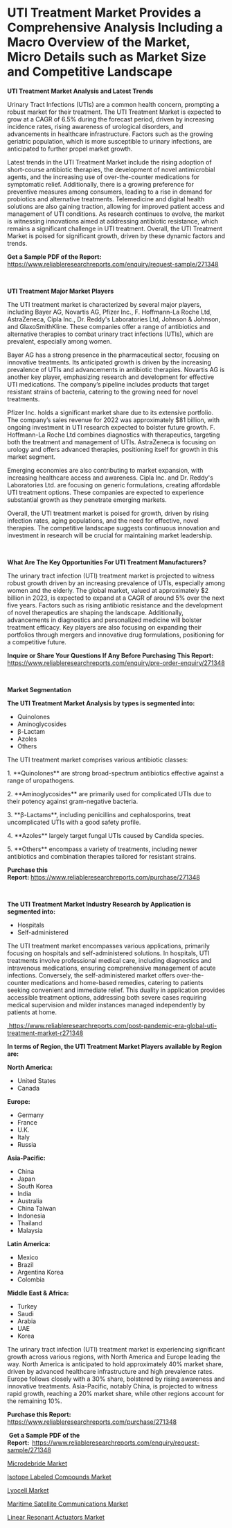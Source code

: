 <p><h1>UTI Treatment Market Provides a Comprehensive Analysis Including a Macro Overview of the Market, Micro Details such as Market Size and Competitive Landscape</h1></p><p><strong>UTI Treatment Market Analysis and Latest Trends</strong></p>
<p><p>Urinary Tract Infections (UTIs) are a common health concern, prompting a robust market for their treatment. The UTI Treatment Market is expected to grow at a CAGR of 6.5% during the forecast period, driven by increasing incidence rates, rising awareness of urological disorders, and advancements in healthcare infrastructure. Factors such as the growing geriatric population, which is more susceptible to urinary infections, are anticipated to further propel market growth.</p><p>Latest trends in the UTI Treatment Market include the rising adoption of short-course antibiotic therapies, the development of novel antimicrobial agents, and the increasing use of over-the-counter medications for symptomatic relief. Additionally, there is a growing preference for preventive measures among consumers, leading to a rise in demand for probiotics and alternative treatments. Telemedicine and digital health solutions are also gaining traction, allowing for improved patient access and management of UTI conditions. As research continues to evolve, the market is witnessing innovations aimed at addressing antibiotic resistance, which remains a significant challenge in UTI treatment. Overall, the UTI Treatment Market is poised for significant growth, driven by these dynamic factors and trends.</p></p>
<p><strong>Get a Sample PDF of the Report:&nbsp;</strong> <a href="https://www.reliableresearchreports.com/enquiry/request-sample/271348?utm_campaign=41&utm_medium=2&utm_source=Github&utm_content=ia&utm_term=30032025&utm_id=uti-treatment">https://www.reliableresearchreports.com/enquiry/request-sample/271348</a></p>
<p>&nbsp;</p>
<p><strong>UTI Treatment Major Market Players</strong></p>
<p><p>The UTI treatment market is characterized by several major players, including Bayer AG, Novartis AG, Pfizer Inc., F. Hoffmann-La Roche Ltd, AstraZeneca, Cipla Inc., Dr. Reddy's Laboratories Ltd, Johnson & Johnson, and GlaxoSmithKline. These companies offer a range of antibiotics and alternative therapies to combat urinary tract infections (UTIs), which are prevalent, especially among women.</p><p>Bayer AG has a strong presence in the pharmaceutical sector, focusing on innovative treatments. Its anticipated growth is driven by the increasing prevalence of UTIs and advancements in antibiotic therapies. Novartis AG is another key player, emphasizing research and development for effective UTI medications. The company’s pipeline includes products that target resistant strains of bacteria, catering to the growing need for novel treatments.</p><p>Pfizer Inc. holds a significant market share due to its extensive portfolio. The company’s sales revenue for 2022 was approximately $81 billion, with ongoing investment in UTI research expected to bolster future growth. F. Hoffmann-La Roche Ltd combines diagnostics with therapeutics, targeting both the treatment and management of UTIs. AstraZeneca is focusing on urology and offers advanced therapies, positioning itself for growth in this market segment.</p><p>Emerging economies are also contributing to market expansion, with increasing healthcare access and awareness. Cipla Inc. and Dr. Reddy's Laboratories Ltd. are focusing on generic formulations, creating affordable UTI treatment options. These companies are expected to experience substantial growth as they penetrate emerging markets.</p><p>Overall, the UTI treatment market is poised for growth, driven by rising infection rates, aging populations, and the need for effective, novel therapies. The competitive landscape suggests continuous innovation and investment in research will be crucial for maintaining market leadership.</p></p>
<p>&nbsp;</p>
<p><strong>What Are The Key Opportunities For UTI Treatment Manufacturers?</strong></p>
<p><p>The urinary tract infection (UTI) treatment market is projected to witness robust growth driven by an increasing prevalence of UTIs, especially among women and the elderly. The global market, valued at approximately $2 billion in 2023, is expected to expand at a CAGR of around 5% over the next five years. Factors such as rising antibiotic resistance and the development of novel therapeutics are shaping the landscape. Additionally, advancements in diagnostics and personalized medicine will bolster treatment efficacy. Key players are also focusing on expanding their portfolios through mergers and innovative drug formulations, positioning for a competitive future.</p></p>
<p><strong>Inquire or Share Your Questions If Any Before Purchasing This Report:</strong> <a href="https://www.reliableresearchreports.com/enquiry/pre-order-enquiry/271348?utm_campaign=41&utm_medium=2&utm_source=Github&utm_content=ia&utm_term=30032025&utm_id=uti-treatment">https://www.reliableresearchreports.com/enquiry/pre-order-enquiry/271348</a></p>
<p>&nbsp;</p>
<p><strong>Market Segmentation</strong></p>
<p><strong>The UTI Treatment Market Analysis by types is segmented into:</strong></p>
<p><ul><li>Quinolones</li><li>Aminoglycosides</li><li>β-Lactam</li><li>Azoles</li><li>Others</li></ul></p>
<p><p>The UTI treatment market comprises various antibiotic classes: </p><p>1. **Quinolones** are strong broad-spectrum antibiotics effective against a range of uropathogens.</p><p>2. **Aminoglycosides** are primarily used for complicated UTIs due to their potency against gram-negative bacteria.</p><p>3. **β-Lactams**, including penicillins and cephalosporins, treat uncomplicated UTIs with a good safety profile.</p><p>4. **Azoles** largely target fungal UTIs caused by Candida species. </p><p>5. **Others** encompass a variety of treatments, including newer antibiotics and combination therapies tailored for resistant strains.</p></p>
<p><strong>Purchase this Report:&nbsp;</strong><a href="https://www.reliableresearchreports.com/purchase/271348?utm_campaign=41&utm_medium=2&utm_source=Github&utm_content=ia&utm_term=30032025&utm_id=uti-treatment">https://www.reliableresearchreports.com/purchase/271348</a></p>
<p>&nbsp;</p>
<p><strong>The UTI Treatment Market Industry Research by Application is segmented into:</strong></p>
<p><ul><li>Hospitals</li><li>Self-administered</li></ul></p>
<p><p>The UTI treatment market encompasses various applications, primarily focusing on hospitals and self-administered solutions. In hospitals, UTI treatments involve professional medical care, including diagnostics and intravenous medications, ensuring comprehensive management of acute infections. Conversely, the self-administered market offers over-the-counter medications and home-based remedies, catering to patients seeking convenient and immediate relief. This duality in application provides accessible treatment options, addressing both severe cases requiring medical supervision and milder instances managed independently by patients at home.</p></p>
<p><a href="https://www.reliableresearchreports.com/post-pandemic-era-global-uti-treatment-market-r271348?utm_campaign=41&utm_medium=2&utm_source=Github&utm_content=ia&utm_term=30032025&utm_id=uti-treatment">&nbsp;https://www.reliableresearchreports.com/post-pandemic-era-global-uti-treatment-market-r271348</a></p>
<p><strong>In terms of Region, the UTI Treatment Market Players available by Region are:</strong></p>
<p>
    <p> <strong> North America: </strong>
        <ul>
            <li>United States</li>
            <li>Canada</li>
        </ul>
        </p> 
    <p> <strong> Europe: </strong>
        <ul>
            <li>Germany</li>
            <li>France</li>
            <li>U.K.</li>
            <li>Italy</li>
            <li>Russia</li>
        </ul>
        </p> 
    <p> <strong> Asia-Pacific: </strong>
        <ul>
            <li>China</li>
            <li>Japan</li>
            <li>South Korea</li>
            <li>India</li>
            <li>Australia</li>
            <li>China Taiwan</li>
            <li>Indonesia</li>
            <li>Thailand</li>
            <li>Malaysia</li>
        </ul>
        </p> 
    <p> <strong> Latin America: </strong>
        <ul>
            <li>Mexico</li>
            <li>Brazil</li>
            <li>Argentina Korea</li>
            <li>Colombia</li>
        </ul>
        </p> 
    <p> <strong> Middle East & Africa: </strong>
        <ul>
            <li>Turkey</li>
            <li>Saudi</li>
            <li>Arabia</li>
            <li>UAE</li>
            <li>Korea</li>
        </ul>
    </p>
    </p>
<p><p>The urinary tract infection (UTI) treatment market is experiencing significant growth across various regions, with North America and Europe leading the way. North America is anticipated to hold approximately 40% market share, driven by advanced healthcare infrastructure and high prevalence rates. Europe follows closely with a 30% share, bolstered by rising awareness and innovative treatments. Asia-Pacific, notably China, is projected to witness rapid growth, reaching a 20% market share, while other regions account for the remaining 10%.</p></p>
<p><strong>Purchase this Report: </strong><a href="https://www.reliableresearchreports.com/purchase/271348?utm_campaign=41&utm_medium=2&utm_source=Github&utm_content=ia&utm_term=30032025&utm_id=uti-treatment">https://www.reliableresearchreports.com/purchase/271348</a></p>
<p>&nbsp;<strong>Get a Sample PDF of the Report:&nbsp;&nbsp;</strong><a href="https://www.reliableresearchreports.com/enquiry/request-sample/271348?utm_campaign=41&utm_medium=2&utm_source=Github&utm_content=ia&utm_term=30032025&utm_id=uti-treatment">https://www.reliableresearchreports.com/enquiry/request-sample/271348</a></p>
<p><strong></strong></p>
<p><p><a href="https://github.com/tabormahay2f/Market-Research-Report-List-1/blob/main/microdebride-market.md?utm_campaign=41&utm_medium=2&utm_source=Github&utm_content=ia&utm_term=30032025&utm_id=uti-treatment">Microdebride Market</a></p><p><a href="https://github.com/beyeagamizjp/Market-Research-Report-List-1/blob/main/isotope-labeled-compounds-market.md?utm_campaign=41&utm_medium=2&utm_source=Github&utm_content=ia&utm_term=30032025&utm_id=uti-treatment">Isotope Labeled Compounds Market</a></p><p><a href="https://github.com/siwerhommer97/Market-Research-Report-List-1/blob/main/lyocell-market.md?utm_campaign=41&utm_medium=2&utm_source=Github&utm_content=ia&utm_term=30032025&utm_id=uti-treatment">Lyocell Market</a></p><p><a href="https://github.com/naingbiner7i/Market-Research-Report-List-1/blob/main/maritime-satellite-communications-market.md?utm_campaign=41&utm_medium=2&utm_source=Github&utm_content=ia&utm_term=30032025&utm_id=uti-treatment">Maritime Satellite Communications Market</a></p><p><a href="https://github.com/baatetoshda/Market-Research-Report-List-1/blob/main/linear-resonant-actuators-market.md?utm_campaign=41&utm_medium=2&utm_source=Github&utm_content=ia&utm_term=30032025&utm_id=uti-treatment">Linear Resonant Actuators Market</a></p></p>